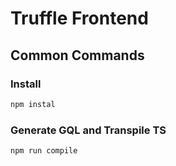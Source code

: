# Truffle Frontend

## Common Commands

### Install

```bash
npm instal
```

### Generate GQL and Transpile TS

```bash
npm run compile
```
